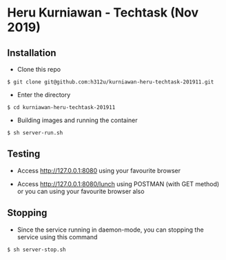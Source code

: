 # Heru Kurniawan - Techtask (Nov 2019)

## Installation
  
- Clone this repo
```
$ git clone git@github.com:h312u/kurniawan-heru-techtask-201911.git
```
- Enter the directory
```
$ cd kurniawan-heru-techtask-201911
```
- Building images and running the container
```
$ sh server-run.sh
```

## Testing
- Access http://127.0.0.1:8080 using your favourite browser

- Access http://127.0.0.1:8080/lunch using POSTMAN (with GET method) or you can using your favourite browser also

## Stopping
- Since the service running in daemon-mode, you can stopping the service using this command
```
$ sh server-stop.sh
```
